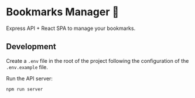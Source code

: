 # Bookmarks Manager 📌

Express API + React SPA to manage your bookmarks.

## Development

Create a `.env` file in the root of the project following the configuration of the `.env.example` file.

Run the API server:

```
npm run server
```